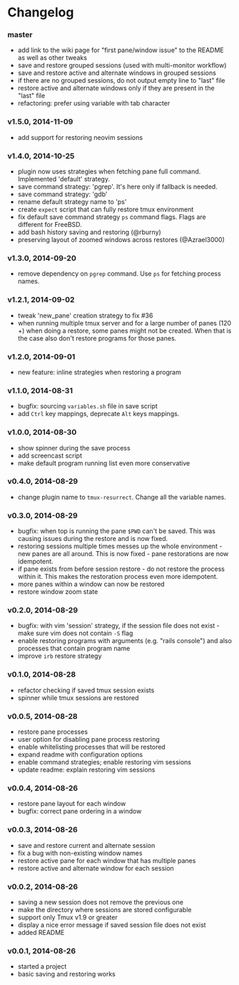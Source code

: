 # Changelog

### master
- add link to the wiki page for "first pane/window issue" to the README as well
  as other tweaks
- save and restore grouped sessions (used with multi-monitor workflow)
- save and restore active and alternate windows in grouped sessions
- if there are no grouped sessions, do not output empty line to "last" file
- restore active and alternate windows only if they are present in the "last" file
- refactoring: prefer using variable with tab character

### v1.5.0, 2014-11-09
- add support for restoring neovim sessions

### v1.4.0, 2014-10-25
- plugin now uses strategies when fetching pane full command. Implemented
  'default' strategy.
- save command strategy: 'pgrep'. It's here only if fallback is needed.
- save command strategy: 'gdb'
- rename default strategy name to 'ps'
- create `expect` script that can fully restore tmux environment
- fix default save command strategy `ps` command flags. Flags are different for
  FreeBSD.
- add bash history saving and restoring (@rburny)
- preserving layout of zoomed windows across restores (@Azrael3000)

### v1.3.0, 2014-09-20
- remove dependency on `pgrep` command. Use `ps` for fetching process names.

### v1.2.1, 2014-09-02
- tweak 'new_pane' creation strategy to fix #36
- when running multiple tmux server and for a large number of panes (120 +) when
  doing a restore, some panes might not be created. When that is the case also
  don't restore programs for those panes.

### v1.2.0, 2014-09-01
- new feature: inline strategies when restoring a program

### v1.1.0, 2014-08-31
- bugfix: sourcing `variables.sh` file in save script
- add `Ctrl` key mappings, deprecate `Alt` keys mappings.

### v1.0.0, 2014-08-30
- show spinner during the save process
- add screencast script
- make default program running list even more conservative

### v0.4.0, 2014-08-29
- change plugin name to `tmux-resurrect`. Change all the variable names.

### v0.3.0, 2014-08-29
- bugfix: when top is running the pane `$PWD` can't be saved. This was causing
  issues during the restore and is now fixed.
- restoring sessions multiple times messes up the whole environment - new panes
  are all around. This is now fixed - pane restorations are now idempotent.
- if pane exists from before session restore - do not restore the process within
  it. This makes the restoration process even more idempotent.
- more panes within a window can now be restored
- restore window zoom state

### v0.2.0, 2014-08-29
- bugfix: with vim 'session' strategy, if the session file does not exist - make
  sure vim does not contain `-S` flag
- enable restoring programs with arguments (e.g. "rails console") and also
  processes that contain program name
- improve `irb` restore strategy

### v0.1.0, 2014-08-28
- refactor checking if saved tmux session exists
- spinner while tmux sessions are restored

### v0.0.5, 2014-08-28
- restore pane processes
- user option for disabling pane process restoring
- enable whitelisting processes that will be restored
- expand readme with configuration options
- enable command strategies; enable restoring vim sessions
- update readme: explain restoring vim sessions

### v0.0.4, 2014-08-26
- restore pane layout for each window
- bugfix: correct pane ordering in a window

### v0.0.3, 2014-08-26
- save and restore current and alternate session
- fix a bug with non-existing window names
- restore active pane for each window that has multiple panes
- restore active and alternate window for each session

### v0.0.2, 2014-08-26
- saving a new session does not remove the previous one
- make the directory where sessions are stored configurable
- support only Tmux v1.9 or greater
- display a nice error message if saved session file does not exist
- added README

### v0.0.1, 2014-08-26
- started a project
- basic saving and restoring works
